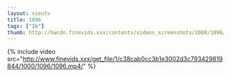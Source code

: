 ```yaml
--- 
layout: sieutv
title: 1096
tags: ["1k"]
thumb: http://hwcdn.finevids.xxx/contents/videos_screenshots/1000/1096/preview.mp4.jpg
---
```

{% include video src="http://www.finevids.xxx/get_file/1/c38cab0cc3b1e3002d3c793429819844/1000/1096/1096.mp4/" %} 
